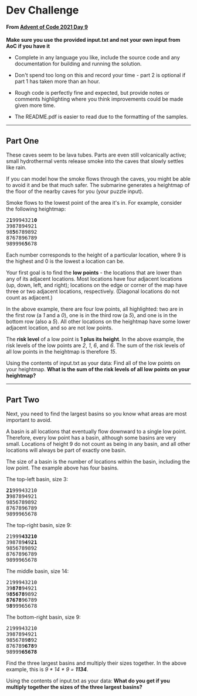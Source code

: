 # Dev Challenge
#### From [Advent of Code 2021 Day 9](https://adventofcode.com/2021/day/9)
**Make sure you use the provided input.txt and not your own input from AoC if you have it**

* Complete in any language you like, include the source code and any documentation for building and running the solution.

* Don't spend too long on this and record your time - part 2 is optional if part 1 has taken more than an hour.

* Rough code is perfectly fine and expected, but provide notes or comments highlighting where you think improvements could be made given more time.

* The README.pdf is easier to read due to the formatting of the samples.

---
## Part One
These caves seem to be lava tubes. Parts are even still volcanically active; small hydrothermal vents release smoke into the caves that slowly settles like rain.

If you can model how the smoke flows through the caves, you might be able to avoid it and be that much safer. The submarine generates a heightmap of the floor of the nearby caves for you (your puzzle input).

Smoke flows to the lowest point of the area it's in. For example, consider the following heightmap:
<pre>
2<b>1</b>9994321<b>0</b>
3987894921
98<b>5</b>6789892
8767896789
989996<b>5</b>678
</pre>
Each number corresponds to the height of a particular location, where 9 is the highest and 0 is the lowest a location can be.

Your first goal is to find the **low points** - the locations that are lower than any of its adjacent locations. Most locations have four adjacent locations (up, down, left, and right); locations on the edge or corner of the map have three or two adjacent locations, respectively. (Diagonal locations do not count as adjacent.)

In the above example, there are four low points, all highlighted: two are in the first row (a *1* and a *0*), one is in the third row (a *5*), and one is in the bottom row (also a *5*). All other locations on the heightmap have some lower adjacent location, and so are not low points.

The **risk level** of a low point is **1 plus its height**. In the above example, the risk levels of the low points are *2*, *1*, *6*, and *6*. The sum of the risk levels of all low points in the heightmap is therefore *15*.

Using the contents of input.txt as your data:
Find all of the low points on your heightmap. **What is the sum of the risk levels of all low points on your heightmap?**

---
## Part Two

Next, you need to find the largest basins so you know what areas are most important to avoid.

A basin is all locations that eventually flow downward to a single low point. Therefore, every low point has a basin, although some basins are very small. Locations of height 9 do not count as being in any basin, and all other locations will always be part of exactly one basin.

The size of a basin is the number of locations within the basin, including the low point. The example above has four basins.

The top-left basin, size 3:
<pre>
<b>21</b>99943210
<b>3</b>987894921
9856789892
8767896789
9899965678
</pre>
The top-right basin, size 9:

<pre>
21999<b>43210</b>
398789<b>4</b>9<b>21</b>
9856789892
8767896789
9899965678
</pre>
The middle basin, size 14:
<pre>
2199943210
39<b>878</b>94921
9<b>85678</b>9892
<b>87678</b>96789
9<b>8</b>99965678
</pre>
The bottom-right basin, size 9:
<pre>
2199943210
3987894921
9856789<b>8</b>92
876789<b>678</b>9
98999<b>65678</b>
</pre>

Find the three largest basins and multiply their sizes together. In the above example, this is *9 * 14 * 9 = **1134***.

Using the contents of input.txt as your data:
**What do you get if you multiply together the sizes of the three largest basins?**